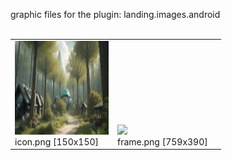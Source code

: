 graphic files for the plugin: landing.images.android<br>
<br>
<table>
	<tr valign="bottom">
		<td><a href="https://github.com/zuckung/endless-sky-plugins/blob/main/myplugins/landing.images.android/icon.png"><img src="https://raw.githubusercontent.com/zuckung/endless-sky-plugins/refs/heads/main/myplugins/landing.images.android/icon.png" width="150" height="150"></a><br>
		icon.png [150x150]</td>
		<td><a href="https://github.com/zuckung/endless-sky-plugins/blob/main/myplugins/landing.images.android/images/ui/frame.png"><img src="https://raw.githubusercontent.com/zuckung/endless-sky-plugins/refs/heads/main/myplugins/landing.images.android/images/ui/frame.png" width="200"></a><br>
		frame.png [759x390]</td>
		<td></td>
	</tr>
</table>
